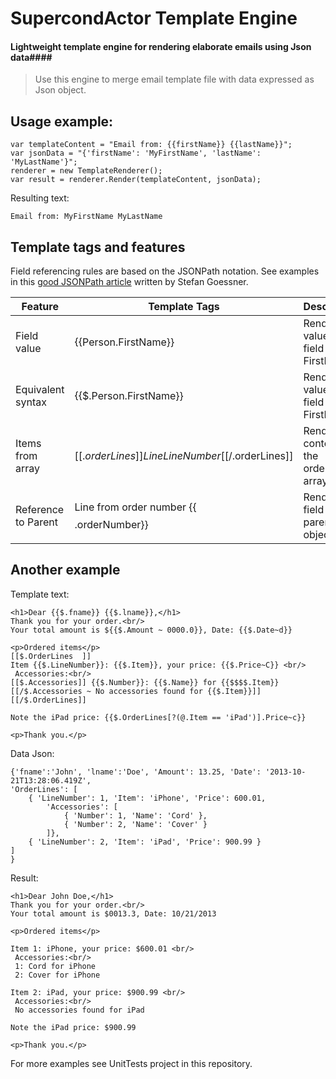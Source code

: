 # SupercondActor Template Engine
#### Lightweight template engine for rendering elaborate emails using Json data####
> Use this engine to merge email template file with data expressed as Json object.

## Usage example:
```
var templateContent = "Email from: {{firstName}} {{lastName}}";
var jsonData = "{'firstName': 'MyFirstName', 'lastName': 'MyLastName'}";
renderer = new TemplateRenderer();
var result = renderer.Render(templateContent, jsonData);
```
Resulting text:
```
Email from: MyFirstName MyLastName
```
## Template tags and features
Field referencing rules are based on the JSONPath notation. See examples in this [good JSONPath article](http://goessner.net/articles/JsonPath/) written by Stefan Goessner.

Feature | Template Tags | Description
------- | ------------- | -----------
Field value | {{Person.FirstName}} | Renders value of the field FirstName
Equivalent syntax | {{$.Person.FirstName}} | Renders value of the field FirstName
Items from array | [[$.orderLines]] Line {{LineNumber}} [[/$.orderLines]] | Renders content of the orderLines array
Reference to Parent | Line from order number {{$$$$.orderNumber}} | Renders field from parent object

## Another example
Template text:
```
<h1>Dear {{$.fname}} {{$.lname}},</h1>
Thank you for your order.<br/>
Your total amount is ${{$.Amount ~ 0000.0}}, Date: {{$.Date~d}}

<p>Ordered items</p>
[[$.OrderLines  ]]
Item {{$.LineNumber}}: {{$.Item}}, your price: {{$.Price~C}} <br/>
 Accessories:<br/>
[[$.Accessories]] {{$.Number}}: {{$.Name}} for {{$$$$.Item}}
[[/$.Accessories ~ No accessories found for {{$.Item}}]][[/$.OrderLines]]

Note the iPad price: {{$.OrderLines[?(@.Item == 'iPad')].Price~c}}

<p>Thank you.</p>
```
Data Json:
```
{'fname':'John', 'lname':'Doe', 'Amount': 13.25, 'Date': '2013-10-21T13:28:06.419Z',
'OrderLines': [
	{ 'LineNumber': 1, 'Item': 'iPhone', 'Price': 600.01,
		'Accessories': [
			{ 'Number': 1, 'Name': 'Cord' },
			{ 'Number': 2, 'Name': 'Cover' }
		]},
	{ 'LineNumber': 2, 'Item': 'iPad', 'Price': 900.99 }
]
}
```
Result:
```
<h1>Dear John Doe,</h1>
Thank you for your order.<br/>
Your total amount is $0013.3, Date: 10/21/2013

<p>Ordered items</p>

Item 1: iPhone, your price: $600.01 <br/>
 Accessories:<br/>
 1: Cord for iPhone
 2: Cover for iPhone

Item 2: iPad, your price: $900.99 <br/>
 Accessories:<br/>
 No accessories found for iPad

Note the iPad price: $900.99

<p>Thank you.</p>
```
For more examples see UnitTests project in this repository.